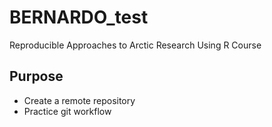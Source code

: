 # BERNARDO_test
Reproducible Approaches to Arctic Research Using R Course

## Purpose

- Create a remote repository
- Practice git workflow
